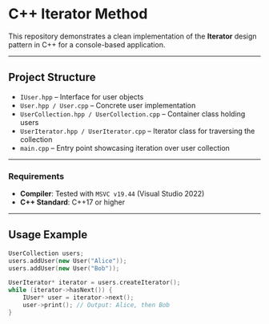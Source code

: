 # C++ Iterator Method

This repository demonstrates a clean implementation of the **Iterator** design pattern in C++ for a console-based application.

---

## Project Structure

- `IUser.hpp` – Interface for user objects  
- `User.hpp / User.cpp` – Concrete user implementation  
- `UserCollection.hpp / UserCollection.cpp` – Container class holding users  
- `UserIterator.hpp / UserIterator.cpp` – Iterator class for traversing the collection  
- `main.cpp` – Entry point showcasing iteration over user collection  

---

### Requirements

- **Compiler**: Tested with `MSVC v19.44` (Visual Studio 2022)  
- **C++ Standard**: C++17 or higher  

---

## Usage Example

```cpp
UserCollection users;
users.addUser(new User("Alice"));
users.addUser(new User("Bob"));

UserIterator* iterator = users.createIterator();
while (iterator->hasNext()) {
    IUser* user = iterator->next();
    user->print(); // Output: Alice, then Bob
}
